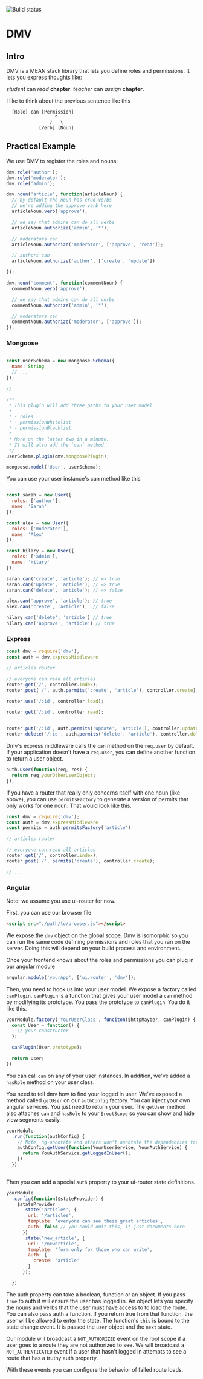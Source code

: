 ![Build status](https://codeship.com/projects/411fa760-efb2-0133-4ce2-762d210387aa/status?branch=master
)

# DMV

## Intro

DMV is a MEAN stack library that lets you define roles and permissions. It lets you express thoughts like:

_student_ can *read* **chapter**.
_teacher_ can *assign* **chapter**.

I like to think about the previous sentence like this


```
  [Role] can [Permission]
                  ^
                /   \
            [Verb] [Noun]
```

## Practical Example

We use DMV to register the roles and nouns:

```js
dmv.role('author');
dmv.role('moderator');
dmv.role('admin');

dmv.noun('article', function(articleNoun) {
  // by default the noun has crud verbs
  // we're adding the approve verb here
  articleNoun.verb('approve');

  // we say that admins can do all verbs
  articleNoun.authorize('admin', '*');

  // moderators can 
  articleNoun.authorize('moderator', ['approve', 'read']);

  // authors can
  articleNoun.authorize('author', ['create', 'update'])

});

dmv.noun('comment', function(commentNoun) {
  commentNoun.verb('approve');

  // we say that admins can do all verbs
  commentNoun.authorize('admin', '*');

  // moderators can 
  commentNoun.authorize('moderator', ['approve']);
});
```

### Mongoose

```js

const userSchema = new mongoose.Schema({
  name: String
  // ...
});

//

/**
 * This plugin will add three paths to your user model
 * 
 * - roles
 * - permissionWhitelist
 * - permissionBlacklist
 * 
 * More on the latter two in a minute.
 * It will also add the `can` method.
 */
userSchema.plugin(dmv.mongoosePlugin);

mongoose.model('User', userSchema);

```

You can use your user instance's can method like this

```js

const sarah = new User({
  roles: ['author'],
  name: 'Sarah'
});

const alex = new User({
  roles: ['moderator'],
  name: 'Alex'
});

const hilary = new User({
  roles: ['admin'],
  name: 'Hilary'
});

sarah.can('create', 'article'); // => true
sarah.can('update', 'article'); // => true
sarah.can('delete', 'article'); // => false

alex.can('approve', 'article'); // true
alex.can('create', 'article');  // false

hilary.can('delete', 'article') // true
hilary.can('approve', 'article') // true

```

### Express


```js
const dmv = require('dmv');
const auth = dmv.expressMiddleware

// articles router

// everyone can read all articles
router.get('/', controller.index);
router.post('/', auth.permits('create', 'article'), controller.create);

router.use('/:id', controller.load);

router.get('/:id', controller.read);


router.put('/:id', auth.permits('update', 'article'), controller.update);
router.delete('/:id', auth.permits('delete', 'article'), controller.delete);
```

Dmv's express middleware calls the `can` method on the `req.user` by default. If your application doesn't have a `req.user`, you can define another function to return a user object.

```js
auth.user(function(req, res) {
  return req.yourOtherUserObject;
});
```

If you have a router that really only concerns itself with one noun (like above), you can use `permitsFactory` to generate a version of permits that only works for one noun. That would look like this.

```js
const dmv = require('dmv');
const auth = dmv.expressMiddleware
const permits = auth.permitsFactory('article')

// articles router

// everyone can read all articles
router.get('/', controller.index);
router.post('/', permits('create'), controller.create);

// ...
```

### Angular

Note: we assume you use ui-router for now.

First, you can use our browser file

```html
<script src="./path/to/browser.js"></script>
```

We expose the `dmv` object on the global scope. Dmv is isomorphic so you can run the same code defining permissions and roles that you ran on the server. Doing this will depend on your build process and environment. 

Once your frontend knows about the roles and permissions you can plug in our angular module

```js
angular.module('yourApp', ['ui.router', 'dmv']);
```

Then, you need to hook us into your user model. We expose a factory called `canPlugin`. `canPlugin` is a function that gives your user model a `can` method by modifying its prototype. You pass the prototype to `canPlugin`. You do it like this.

```js
yourModule.factory('YourUserClass', funciton($httpMaybe?, canPlugin) {
  const User = function() {
    // your constructor
  };

  canPlugin(User.prototype);

  return User;
})
```

You can call `can` on any of your user instances. In addition, we've added a `hasRole` method on your user class.

You need to tell dmv how to find your logged in user. We've exposed a method called `getUser` on our `authConfig` factory. You can inject your own angular services. You just need to return your user. The `getUser` method also attaches `can` and `hasRole` to your `$rootScope` so you can show and hide view segments easily.

```js
yourModule
  .run(function(authConfig) {
    // Note, ng-annotate and others won't annotate the dependencies for this method. So if you minify in your build process, you should annotate your own dependencies.
    authConfig.getUser(function(YourUserService, YourAuthService) {
      return YouAuthService.getLoggedInUser();
    })
  })
  
```

Then you can add a special `auth` property to your ui-router state definitions.

```js
yourModule
  .config(function($stateProvider) {
    $stateProvider
      .state('articles', {
        url: '/articles',
        template: 'everyone can see these great articles',
        auth: false // you could omit this, it just documents here
      })
      .state('new_article', {
        url: '/newarticle',
        template: 'form only for those who can write',
        auth: {
          create: 'article'
        }
      });

  }) 
```

The auth property can take a boolean, function or an object. If you pass `true` to auth it will ensure the user has logged in. An object lets you specify the nouns and verbs that the user must have access to to load the route. You can also pass auth a function. If you return true from that function, the user will be allowed to enter the state. The function's `this` is bound to the state change event. It is passed the `user` object and the `next` state.

Our module will broadcast a `NOT_AUTHORIZED` event on the root scope if a user goes to a route they are not authorized to see. We will broadcast a `NOT_AUTHENTICATED` event if a user that hasn't logged in attempts to see a route that has a truthy auth property.

With these events you can configure the behavior of failed route loads.
